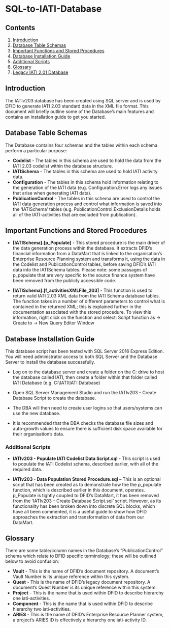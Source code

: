 # SQL-to-IATI-Database

## Contents

1. [Introduction](#intro)
2. [Database Table Schemas](#dts)
3. [Important Functions and Stored Procedures](#functions)
4. [Database Installation Guide](#installation)
5. [Additional Scripts](#scripts)
6. [Glossary](#glossary)
7. [Legacy IATI 2.01 Database](#legacy)

## <a name="intro"></a> Introduction

The IATIv203 database has been created using SQL server and is used by DFID to generate IATI 2.03 standard data in the XML file format. This document will briefly outline some of the Database’s main features and contains an installation guide to get you started.

## <a name="dts"></a> Database Table Schemas

The Database contains four schemas and the tables within each schema perform a particular purpose:

- __Codelist__ - 	The tables in this schema are used to hold the data from the IATI 2.03 codelist within the database structure.
- __IATISchema__ - 	The tables in this schema are used to hold IATI activity data.
- __Configuration__ -	The tables in this schema hold information relating to the generation of the IATI data (e.g. Configuration.Error logs any issues that arise when generating IATI data).
- __PublicationControl__ -	The tables in this schema are used to control the IATI data generation process and control what information is saved into the ‘IATISchema’ tables (e.g. PublicationControl.ExclusionDetails holds all of the IATI-activities that are excluded from publication).

## <a name="functions"></a>Important Functions and Stored Procedures

- __[IATISchema].[p_Populate]__ - This stored procedure is the main driver of the data generation process within the database. It extracts DFID’s financial information from a DataMart that is linked to the organisation’s Enterprise Resource Planning system and transforms it, using the data in the Codelist and PublicationControl tables, before saving DFID’s IATI data into the IATISchema tables. Please note: some passages of p_populate that are very specific to the source finance system have been removed from the publicly accessible code.

- __[IATISchema].[f_activitiesXMLFile_203]__ -  This function is used to return valid IATI 2.03 XML data from the IATI Schema database tables. The function takes in a number of different parameters to control what is contained in the returned XML; this is explained further in the documentation associated with the stored procedure. To view this information, right click on the function and select: Script function as -> Create to -> New Query Editor Window

## <a name="installation"></a>Database Installation Guide 

This database script has been tested with SQL Server 2016 Express Edition. You will need administrator access to both SQL Server and the Database Server to install the database successfully. 

- Log on to the database server and create a folder on the C: drive to host the database called IATI, then create a folder within that folder called IATI Database (e.g. C:\IATI\IATI Database) 

- Open SQL Server Management Studio and run the IATIv203 - Create Database Script to create the database.

- The DBA will then need to create user logins so that users/systems can use the new database.

- It is recommended that the DBA checks the database file sizes and auto-growth values to ensure there is sufficient disk space available for their organisation’s data.

### <a name="scripts"></a>Additional Scripts
- **IATIv203 - Populate IATI Codelist Data Script.sql** - This script is used to populate the IATI Codelist schema, described earlier, with all of the required data. 

- **IATIv203 - Data Population Stored Procedure.sql** – This is an optional script that has been created as to demonstrate how the the p_populate function, which is described earlier in this document, operates.  p_Populate is tightly coupled to DFID’s DataMart, it has been removed from the ‘IATIv203 – Create Database Script.sql’ script. However, as its functionality has been broken down into discrete SQL blocks, which have all been commented, it is a useful guide to show how DFID approaches the extraction and transformation of data from our DataMart.

## <a name="glossary"></a>Glossary

There are some table/column names in the Database’s “PublicationControl” schema which relate to DFID specific terminology; these will be outlined below to avoid confusion:

- __Vault__ - This is the name of DFID’s document repository. A document’s Vault Number is its unique reference within this system.
- __Quest__ - This is the name of DFID’s legacy document repository. A document’s Quest Number is its unique reference within this system.
- __Project__ - This is the name that is used within DFID to describe hierarchy one iati-activities.
- __Component__ - This is the name that is used within DFID to describe hierarchy two iati-activities. 
- __ARIES__ - This is the name of DFID’s Enterprise Resource Planner system, a project’s ARIES ID is effectively a hierarchy one iati-activity ID.
